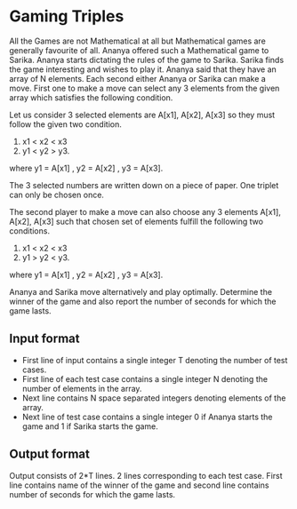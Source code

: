 # Gaming Triples

All the Games are not Mathematical at all but Mathematical games are generally favourite of all. Ananya offered such a Mathematical game to Sarika. Ananya starts dictating the rules of the game to Sarika. Sarika finds the game interesting and wishes to play it. Ananya said that they have an array of N elements. Each second either Ananya or Sarika can make a move. First one to make a move can select any 3 elements from the given array which satisfies the following condition.

Let us consider 3 selected elements are A[x1], A[x2], A[x3] so they must follow the given two condition.

1. x1 < x2 < x3
2. y1 < y2 > y3.

where y1 = A[x1] , y2 = A[x2] , y3 = A[x3].

The 3 selected numbers are written down on a piece of paper. One triplet can only be chosen once.

The second player to make a move can also choose any 3 elements A[x1], A[x2], A[x3] such that chosen set of elements fulfill the following two conditions.

1. x1 < x2 < x3
2. y1 > y2 < y3.

where y1 = A[x1] , y2 = A[x2] , y3 = A[x3].

Ananya and Sarika move alternatively and play optimally. Determine the winner of the game and also report the number of seconds for which the game lasts.

## Input format

- First line of input contains a single integer T denoting the number of test cases.
- First line of each test case contains a single integer N denoting the number of elements in the array.
- Next line contains N space separated integers denoting elements of the array.
- Next line of test case contains a single integer 0 if Ananya starts the game and 1 if Sarika starts the game.

## Output format

Output consists of 2\*T lines. 2 lines corresponding to each test case. First line contains name of the winner of the game and second line contains number of seconds for which the game lasts.
